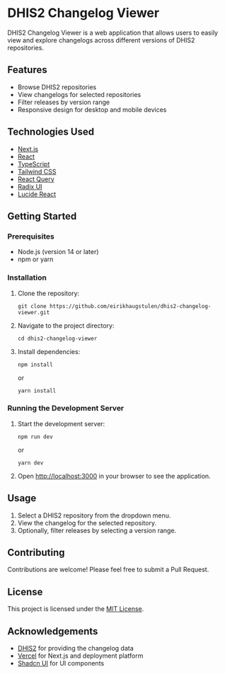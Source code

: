 # DHIS2 Changelog Viewer

DHIS2 Changelog Viewer is a web application that allows users to easily view and explore changelogs across different versions of DHIS2 repositories.

## Features

- Browse DHIS2 repositories
- View changelogs for selected repositories
- Filter releases by version range
- Responsive design for desktop and mobile devices

## Technologies Used

- [Next.js](https://nextjs.org/)
- [React](https://reactjs.org/)
- [TypeScript](https://www.typescriptlang.org/)
- [Tailwind CSS](https://tailwindcss.com/)
- [React Query](https://tanstack.com/query/latest)
- [Radix UI](https://www.radix-ui.com/)
- [Lucide React](https://lucide.dev/)

## Getting Started

### Prerequisites

- Node.js (version 14 or later)
- npm or yarn

### Installation

1. Clone the repository:
   ```
   git clone https://github.com/eirikhaugstulen/dhis2-changelog-viewer.git
   ```

2. Navigate to the project directory:
   ```
   cd dhis2-changelog-viewer
   ```

3. Install dependencies:
   ```
   npm install
   ```
   or
   ```
   yarn install
   ```

### Running the Development Server

1. Start the development server:
   ```
   npm run dev
   ```
   or
   ```
   yarn dev
   ```

2. Open [http://localhost:3000](http://localhost:3000) in your browser to see the application.

## Usage

1. Select a DHIS2 repository from the dropdown menu.
2. View the changelog for the selected repository.
3. Optionally, filter releases by selecting a version range.

## Contributing

Contributions are welcome! Please feel free to submit a Pull Request.

## License

This project is licensed under the [MIT License](LICENSE).

## Acknowledgements

- [DHIS2](https://dhis2.org/) for providing the changelog data
- [Vercel](https://vercel.com/) for Next.js and deployment platform
- [Shadcn UI](https://ui.shadcn.com/) for UI components
